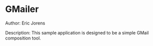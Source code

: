 GMailer
=======

Author: Eric Jorens

Description: This sample application is designed to be a simple GMail composition tool.
